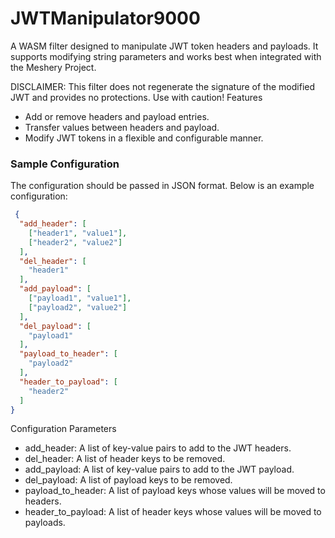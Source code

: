 # JWTManipulator9000

A WASM filter designed to manipulate JWT token headers and payloads. It supports modifying string parameters and works best when integrated with the Meshery Project.

DISCLAIMER:
This filter does not regenerate the signature of the modified JWT and provides no protections. Use with caution!
Features
- Add or remove headers and payload entries.
- Transfer values between headers and payload.
- Modify JWT tokens in a flexible and configurable manner.

### Sample Configuration

The configuration should be passed in JSON format. Below is an example configuration:
```json
 {
  "add_header": [
    ["header1", "value1"],
    ["header2", "value2"]
  ],
  "del_header": [
    "header1"
  ],
  "add_payload": [
    ["payload1", "value1"],
    ["payload2", "value2"]
  ],
  "del_payload": [
    "payload1"
  ],
  "payload_to_header": [
    "payload2"
  ],
  "header_to_payload": [
    "header2"
  ]
}
```
Configuration Parameters

  - add_header: A list of key-value pairs to add to the JWT headers.
  - del_header: A list of header keys to be removed.
  - add_payload: A list of key-value pairs to add to the JWT payload.
  - del_payload: A list of payload keys to be removed.
  - payload_to_header: A list of payload keys whose values will be moved to headers.
  - header_to_payload: A list of header keys whose values will be moved to payloads.



